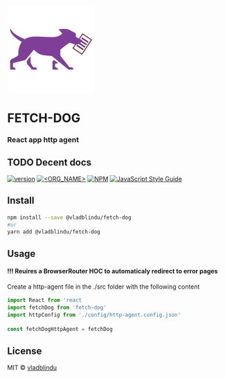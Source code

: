 
![fetch-dog logo](./_art/fetch-dog-logo.png)

# FETCH-DOG
### React app http agent

## TODO Decent docs

[![version](https://img.shields.io/github/package-json/version/vladblindu/fetch-dog)](https://semver.org)
[![<ORG_NAME>](https://circleci.com/gh/vladblindu/fetch-dog.svg?style=shield)](https://app.circleci.com/pipelines/github/vladblindu/fetch-dog)
[![NPM](https://img.shields.io/npm/v/fetch-dog.svg)](https://www.npmjs.com/package/fetch-dog)
[![JavaScript Style Guide](https://img.shields.io/badge/code_style-standard-yellow.svg)](https://standardjs.com)

## Install

```bash
npm install --save @vladblindu/fetch-dog
#or
yarn add @vladblindu/fetch-dog
```

## Usage

#### !!! Reuires a BrowserRouter HOC to automaticaly redirect to error pages
Create a http-agent file in the ./src folder with the following content
```jsx
import React from 'react
import fetchDog from 'fetch-dog'
import httpConfig from './config/http-agent.config.json'

const fetchDogHttpAgent = fetchDog
```



## License

MIT © [vladblindu](https://github.com/vladblindu)

